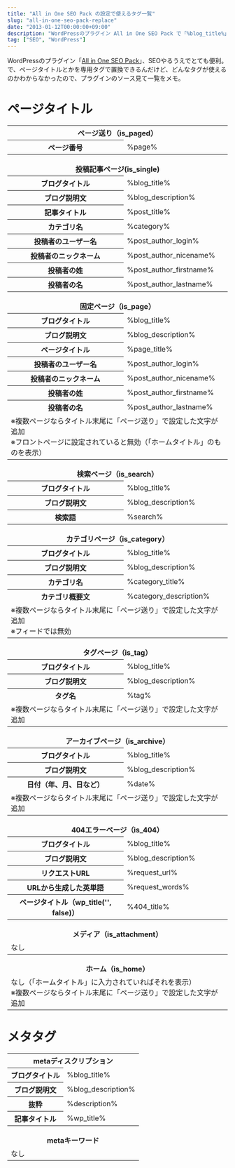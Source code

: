 ```yaml
---
title: "All in One SEO Pack の設定で使えるタグ一覧"
slug: "all-in-one-seo-pack-replace"
date: "2013-01-12T00:00:00+09:00"
description: "WordPressのプラグイン All in One SEO Pack で「%blog_title%」とかの置換タグの一覧。"
tag: ["SEO", "WordPress"]
---
```


WordPressのプラグイン「<a href="http://wordpress.org/extend/plugins/all-in-one-seo-pack/" target="_blank">All in One SEO Pack</a>」、SEOやるうえでとても便利。<br />
で、ページタイトルとかを専用タグで置換できるんだけど、どんなタグが使えるのかわからなかったので、プラグインのソース見て一覧をメモ。

<!--more-->

# ページタイトル

<table>
<tr class="thead">
<th colspan="2">ページ送り（is_paged）</th>
</tr>
<tr>
<th>ページ番号</th>
<td>%page%</td>
</tr>
<tr class="thead">
<th colspan="2" style="padding-top:20px">投稿記事ページ(is_single)</th>
</tr>
<tr>
<th>ブログタイトル</th>
<td>%blog_title%</td>
</tr>
<tr>
<th>ブログ説明文</th>
<td>%blog_description%</td>
</tr>
<tr>
<th>記事タイトル</th>
<td>%post_title%</td>
</tr>
<tr>
<th>カテゴリ名</th>
<td>%category%</td>
</tr>
<tr>
<th>投稿者のユーザー名</th>
<td>%post_author_login%</td>
</tr>
<tr>
<th>投稿者のニックネーム</th>
<td>%post_author_nicename%</td>
</tr>
<tr>
<th>投稿者の姓</th>
<td>%post_author_firstname%</td>
</tr>
<tr>
<th>投稿者の名</th>
<td>%post_author_lastname%</td>
</tr>
<tr class="thead">
<th colspan="2" style="padding-top:20px">固定ページ（is_page）</th>
</tr>
<tr>
<th>ブログタイトル</th>
<td>%blog_title%</td>
</tr>
<tr>
<th>ブログ説明文</th>
<td>%blog_description%</td>
</tr>
<tr>
<th>ページタイトル</th>
<td>%page_title%</td>
</tr>
<tr>
<th>投稿者のユーザー名</th>
<td>%post_author_login%</td>
</tr>
<tr>
<th>投稿者のニックネーム</th>
<td>%post_author_nicename%</td>
</tr>
<tr>
<th>投稿者の姓</th>
<td>%post_author_firstname%</td>
</tr>
<tr>
<th>投稿者の名</th>
<td>%post_author_lastname%</td>
</tr>
<tr class="tfoot">
<td colspan="2">※複数ページならタイトル末尾に「ページ送り」で設定した文字が追加<br>※フロントページに設定されていると無効（「ホームタイトル」のものを表示）</td>
</tr>
<tr class="thead">
<th colspan="2" style="padding-top:20px">検索ページ（is_search）</th>
</tr>
<tr>
<th>ブログタイトル</th>
<td>%blog_title%</td>
</tr>
<tr>
<th>ブログ説明文</th>
<td>%blog_description%</td>
</tr>
<tr>
<th>検索語</th>
<td>%search%</td>
</tr>
<tr class="thead">
<th colspan="2" style="padding-top:20px">カテゴリページ（is_category）</th>
</tr>
<tr>
<th>ブログタイトル</th>
<td>%blog_title%</td>
</tr>
<tr>
<th>ブログ説明文</th>
<td>%blog_description%</td>
</tr>
<tr>
<th>カテゴリ名</th>
<td>%category_title%</td>
</tr>
<tr>
<th>カテゴリ概要文</th>
<td>%category_description%</td>
</tr>
<tr class="tfoot">
<td colspan="2">※複数ページならタイトル末尾に「ページ送り」で設定した文字が追加<br>※フィードでは無効</td>
</tr>
<tr class="thead">
<th colspan="2" style="padding-top:20px">タグページ（is_tag）</th>
</tr>
<tr>
<th>ブログタイトル</th>
<td>%blog_title%</td>
</tr>
<tr>
<th>ブログ説明文</th>
<td>%blog_description%</td>
</tr>
<tr>
<th>タグ名</th>
<td>%tag%</td>
</tr>
<tr class="tfoot">
<td colspan="2">※複数ページならタイトル末尾に「ページ送り」で設定した文字が追加</td>
</tr>
<tr class="thead">
<th colspan="2" style="padding-top:20px">アーカイブページ（is_archive）</th>
</tr>
<tr>
<th>ブログタイトル</th>
<td>%blog_title%</td>
</tr>
<tr>
<th>ブログ説明文</th>
<td>%blog_description%</td>
</tr>
<tr>
<th>日付（年、月、日など）</th>
<td>%date%</td>
</tr>
<tr class="tfoot">
<td colspan="2">※複数ページならタイトル末尾に「ページ送り」で設定した文字が追加</td>
</tr>
<tr class="thead">
<th colspan="2" style="padding-top:20px">404エラーページ（is_404）</th>
</tr>
<tr>
<th>ブログタイトル</th>
<td>%blog_title%</td>
</tr>
<tr>
<th>ブログ説明文</th>
<td>%blog_description%</td>
</tr>
<tr>
<th>リクエストURL</th>
<td>%request_url%</td>
</tr>
<tr>
<th>URLから生成した英単語</th>
<td>%request_words%</td>
</tr>
<tr>
<th>ページタイトル（wp_title('', false)）</th>
<td>%404_title%</td>
</tr>
<tr class="thead">
<th colspan="2" style="padding-top:20px">メディア（is_attachment）</th>
</tr>
<tr class="tfoot">
<td colspan="2">なし</td>
</tr>
<tr class="thead">
<th colspan="2" style="padding-top:20px">ホーム（is_home）</th>
</tr>
<tr class="tfoot">
<td colspan="2">なし（「ホームタイトル」に入力されていればそれを表示）<br>※複数ページならタイトル末尾に「ページ送り」で設定した文字が追加</td>
</tr>
</table>


# メタタグ

<table>
<tr class="thead">
<th colspan="2">metaディスクリプション</th>
</tr>
<tr>
<th>ブログタイトル</th>
<td>%blog_title%</td>
</tr>
<tr>
<th>ブログ説明文</th>
<td>%blog_description%</td>
</tr>
<tr>
<th>抜粋</th>
<td>%description%</td>
</tr>
<tr>
<th>記事タイトル</th>
<td>%wp_title%</td>
</tr>
<tr class="thead">
<th colspan="2" style="padding-top:20px">metaキーワード</th>
</tr>
<tr class="tfoot">
<td colspan="2">なし</td>
</tr>
</table>
